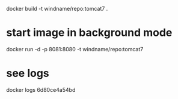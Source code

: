 docker build -t windname/repo:tomcat7 .

# start image in background mode
docker run -d -p 8081:8080 -t windname/repo:tomcat7
# see logs
docker logs 6d80ce4a54bd

